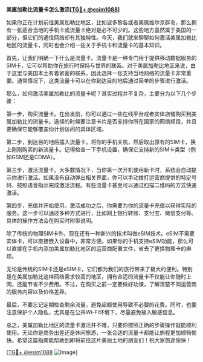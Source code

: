 **美属加勒比流量卡怎么激活[[TG💪+ @esim1088](https://t.me/s/esim1088)]**

如果你正在计划前往美属加勒比地区，比如波多黎各或者美属维尔京群岛，那么拥有一张适合当地的手机卡或流量卡绝对是必不可少的。这些地方虽然属于美国的一部分，但它们的通信网络却有其独特性。今天，我们就来聊聊如何激活美属加勒比地区的流量卡，同时也会介绍一些关于手机卡和流量卡的基本知识。

首先，让我们明确一下什么是流量卡。流量卡是一种专门用于提供移动数据服务的SIM卡，它可以帮助你在旅行时保持与世界的联系。对于美属加勒比地区来说，由于这里与美国本土有着紧密的联系，因此选择一张支持当地网络的流量卡非常重要。通常情况下，这类流量卡可以在你到达目的地后通过简单的步骤进行激活。

那么，如何激活美属加勒比的流量卡呢？其实过程并不复杂，主要分为以下几个步骤：

第一步，购买流量卡。在出发前，你可以通过一些在线平台或者实体店铺购买到美属加勒比的流量卡。选择的时候要注意卡片是否支持你所在国家的网络频段，并且要确保它能够覆盖你计划访问的具体区域。

第二步，到达目的地后插入流量卡。将你的手机关机，然后取出原有的SIM卡，换上刚刚购买的新流量卡。记得检查一下手机设置，确保它支持新的SIM卡类型（例如GSM还是CDMA）。

第三步，激活流量卡。大多数情况下，当你第一次开机使用新卡时，系统会自动提示你进行激活。如果没有自动弹出相关界面，你可以手动拨打运营商提供的特定号码，按照语音指示完成激活流程。有些流量卡甚至可以通过扫描二维码的方式快速激活。

第四步，充值并开始使用。激活成功之后，你需要为你的流量卡充值以获得实际的服务。这一步可以通过多种方式进行，比如网上银行转账、支付宝、微信支付等。具体的操作方法会在购买时附带说明。

除了传统的物理SIM卡外，现在还有一种新兴的技术叫做eSIM技术。eSIM不需要实体卡，可以直接嵌入设备中，非常方便。如果你的手机支持eSIM功能，那么可以直接在手机内添加美属加勒比地区的运营商配置文件，省去了更换物理卡的麻烦。

无论是传统的SIM卡还是eSIM卡，它们都为我们的旅行带来了极大的便利。特别是在美属加勒比这样网络需求较高的地区，拥有合适的流量卡不仅能让你随时上网，还能节省不少费用。不过，在购买之前一定要做好功课，了解清楚不同运营商的服务内容以及价格差异。

最后，不要忘记定期检查剩余流量，避免超额使用导致不必要的花费。同时，也要注意保护个人隐私，尤其是在公共Wi-Fi环境下，尽量避免输入敏感信息。

总之，美属加勒比地区的流量卡激活并不难，只要你按照正确的步骤操作就能顺利使用。无论你是商务出差还是休闲旅游，一张合适的流量卡都能让旅程更加顺畅愉快。希望这篇指南能帮助到即将前往这片美丽土地的朋友们！祝大家旅途愉快！

[[TG💪+ @esim1088](https://t.me/s/esim1088) ![Image](https://i.postimg.cc/4NQfJmqS/Snipaste-2025-05-13-00-14-12.png)]